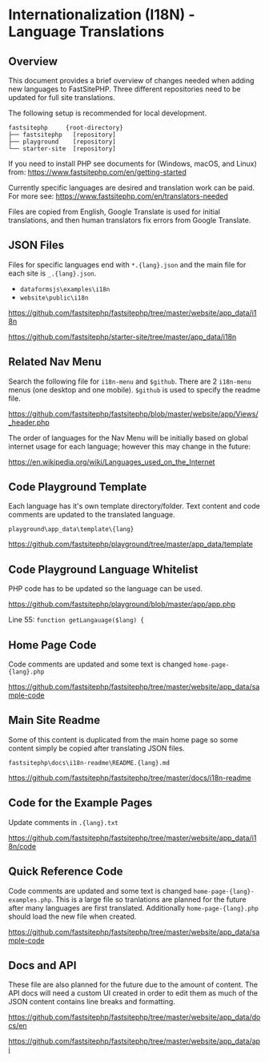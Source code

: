 # Internationalization (I18N) - Language Translations

## Overview

This document provides a brief overview of changes needed when adding new languages to FastSitePHP. Three different repositories need to be updated for full site translations.

The following setup is recommended for local development.

~~~
fastsitephp     {root-directory}
├── fastsitephp   [repository]
├── playground    [repository]
└── starter-site  [repository]
~~~

If you need to install PHP see documents for (Windows, macOS, and Linux) from: https://www.fastsitephp.com/en/getting-started

Currently specific languages are desired and translation work can be paid. For more see: https://www.fastsitephp.com/en/translators-needed

Files are copied from English, Google Translate is used for initial translations, and then human translators fix errors from Google Translate.

## JSON Files

Files for specific languages end with `*.{lang}.json` and the main file for each site is `_.{lang}.json`.

* `dataformsjs\examples\i18n`
* `website\public\i18n`

https://github.com/fastsitephp/fastsitephp/tree/master/website/app_data/i18n

https://github.com/fastsitephp/starter-site/tree/master/app_data/i18n

## Related Nav Menu

Search the following file for `i18n-menu` and `$github`. There are 2 `i18n-menu` menus (one desktop and one mobile). `$github` is used to specify the readme file.

https://github.com/fastsitephp/fastsitephp/blob/master/website/app/Views/_header.php

The order of languages for the Nav Menu will be initially based on global internet usage for each language; however this may change in the future:

https://en.wikipedia.org/wiki/Languages_used_on_the_Internet

## Code Playground Template

Each language has it's own template directory/folder. Text content and code comments are updated to the translated language.

`playground\app_data\template\{lang}`

https://github.com/fastsitephp/playground/tree/master/app_data/template

## Code Playground Language Whitelist

PHP code has to be updated so the language can be used.

https://github.com/fastsitephp/playground/blob/master/app/app.php

Line 55: `function getLangauage($lang) {`

## Home Page Code

Code comments are updated and some text is changed `home-page-{lang}.php`

https://github.com/fastsitephp/fastsitephp/tree/master/website/app_data/sample-code

## Main Site Readme

Some of this content is duplicated from the main home page so some content simply be copied after translating JSON files.

`fastsitephp\docs\i18n-readme\README.{lang}.md`

https://github.com/fastsitephp/fastsitephp/tree/master/docs/i18n-readme

## Code for the Example Pages

Update comments in `.{lang}.txt`

https://github.com/fastsitephp/fastsitephp/tree/master/website/app_data/i18n/code

## Quick Reference Code

Code comments are updated and some text is changed `home-page-{lang}-examples.php`. This is a large file so tranlations are planned for the future after many languages are first translated. Additionally `home-page-{lang}.php` should load the new file when created.

https://github.com/fastsitephp/fastsitephp/tree/master/website/app_data/sample-code

## Docs and API

These file are also planned for the future due to the amount of content. The API docs will need a custom UI created in order to edit them as much of the JSON content contains line breaks and formatting.

https://github.com/fastsitephp/fastsitephp/tree/master/website/app_data/docs/en

https://github.com/fastsitephp/fastsitephp/tree/master/website/app_data/api
